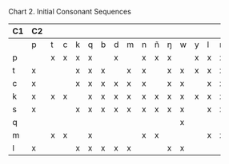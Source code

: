 <figure>
<figcaption>Chart 2. Initial Consonant Sequences</figcaption>

| C1 | C2 |   |   |   |   |   |   |   |   |   |   |   |   |   |   |   |   | C3 |    |
|----|----|---|---|---|---|---|---|---|---|---|---|---|---|---|---|---|---|----|----|
|    | p  | t | c | k | q | b | d | m | n | ñ | ŋ | w | y | l | r | s | h | th | kh |
| p  |    | x | x | x | x |   | x |   | x | x | x |   | x | x | x | x | x |    |    |
| t  | x  |   |   | x | x | x |   | x | x |   | x | x | x | x | x |   | x |    |    |
| c  | x  |   |   | x | x | x | x | x | x |   | x | x |   | x | x |   | x |    |    |
| k  | x  | x | x |   | x | x | x | x | x | x | x | x | x | x | x | x | x |    |    |
| s  | x  |   |   | x | x | x | x | x | x | x | x | x |   | x | x |   |   | x  |    |
| q  |    |   |   |   |   |   |   |   |   |   |   | x |   |   |   |   |   |    |    |
| m  |    | x | x |   | x |   |   |   | x | x |   |   |   | x | x | x | x |    |    |
| l  | x  |   |   | x | x | x | x | x |   |   | x | x |   |   |   |   | x |    | x  |
  
</figure>